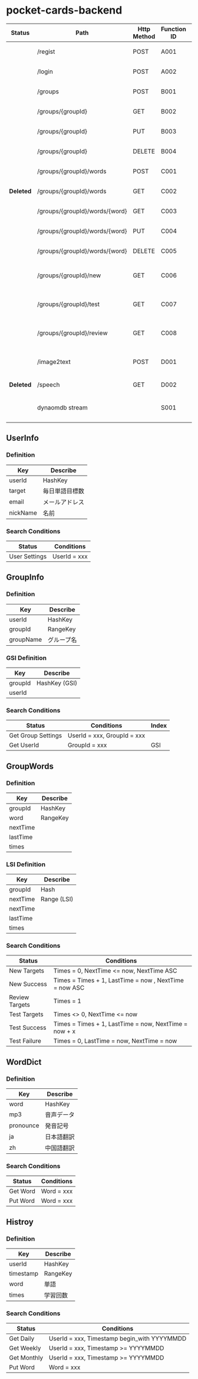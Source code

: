 # pocket-cards-backend

| Status      | Path                           | Http Method | Function ID | Comment                |
| ----------- | ------------------------------ | ----------- | ----------- | ---------------------- |
|             | /regist                        | POST        | A001        | ユーザ登録             |
|             | /login                         | POST        | A002        | ユーザログイン         |
|             | /groups                        | POST        | B001        | グループ登録           |
|             | /groups/{groupId}              | GET         | B002        | グループ情報取得       |
|             | /groups/{groupId}              | PUT         | B003        | グループ情報変更       |
|             | /groups/{groupId}              | DELETE      | B004        | グループ情報削除       |
|             | /groups/{groupId}/words        | POST        | C001        | 単語一括登録           |
| **Deleted** | /groups/{groupId}/words        | GET         | C002        | 単語一覧取得           |
|             | /groups/{groupId}/words/{word} | GET         | C003        | 単語情報取得           |
|             | /groups/{groupId}/words/{word} | PUT         | C004        | 単語情報更新           |
|             | /groups/{groupId}/words/{word} | DELETE      | C005        | 単語情報削除           |
|             | /groups/{groupId}/new          | GET         | C006        | 新規学習モード単語一覧 |
|             | /groups/{groupId}/test         | GET         | C007        | テストモード単語一覧   |
|             | /groups/{groupId}/review       | GET         | C008        | 復習モード単語一覧     |
|             | /image2text                    | POST        | D001        | 画像から単語に変換する |
| **Deleted** | /speech                        | GET         | D002        | word to speech         |
|             | dynaomdb stream                |             | S001        | 履歴テーブルに保存する |

## UserInfo

### Definition

| Key      | Describe       |
| -------- | -------------- |
| userId   | HashKey        |
| target   | 毎日単語目標数 |
| email    | メールアドレス |
| nickName | 名前           |

### Search Conditions

| Status        | Conditions   |
| ------------- | ------------ |
| User Settings | UserId = xxx |

## GroupInfo

### Definition

| Key       | Describe   |
| --------- | ---------- |
| userId    | HashKey    |
| groupId   | RangeKey   |
| groupName | グループ名 |

### GSI Definition

| Key     | Describe      |
| ------- | ------------- |
| groupId | HashKey (GSI) |
| userId  |               |

### Search Conditions

| Status             | Conditions                  | Index |
| ------------------ | --------------------------- | ----- |
| Get Group Settings | UserId = xxx, GroupId = xxx |       |
| Get UserId         | GroupId = xxx               | GSI   |

## GroupWords

### Definition

| Key      | Describe |
| -------- | -------- |
| groupId  | HashKey  |
| word     | RangeKey |
| nextTime |          |
| lastTime |          |
| times    |          |

### LSI Definition

| Key      | Describe    |
| -------- | ----------- |
| groupId  | Hash        |
| nextTime | Range (LSI) |
| nextTime |             |
| lastTime |             |
| times    |             |

### Search Conditions

| Status         | Conditions                                             |
| -------------- | ------------------------------------------------------ |
| New Targets    | Times = 0, NextTime <= now, NextTime ASC               |
| New Success    | Times = Times + 1, LastTime = now , NextTime = now ASC |
| Review Targets | Times = 1                                              |
| Test Targets   | Times <> 0, NextTime <= now                            |
| Test Success   | Times = Times + 1, LastTime = now, NextTime = now + x  |
| Test Failure   | Times = 0, LastTime = now, NextTime = now              |

## WordDict

### Definition

| Key       | Describe   |
| --------- | ---------- |
| word      | HashKey    |
| mp3       | 音声データ |
| pronounce | 発音記号   |
| ja        | 日本語翻訳 |
| zh        | 中国語翻訳 |

### Search Conditions

| Status   | Conditions |
| -------- | ---------- |
| Get Word | Word = xxx |
| Put Word | Word = xxx |

## Histroy

### Definition

| Key       | Describe |
| --------- | -------- |
| userId    | HashKey  |
| timestamp | RangeKey |
| word      | 単語     |
| times     | 学習回数 |

### Search Conditions

| Status      | Conditions                                  |
| ----------- | ------------------------------------------- |
| Get Daily   | UserId = xxx, Timestamp begin_with YYYYMMDD |
| Get Weekly  | UserId = xxx, Timestamp >= YYYYMMDD         |
| Get Monthly | UserId = xxx, Timestamp >= YYYYMMDD         |
| Put Word    | Word = xxx                                  |
